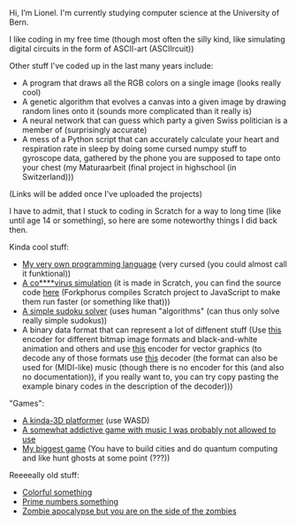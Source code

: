 Hi, I’m Lionel. I'm currently studying computer science at the University of Bern. 

I like coding in my free time (though most often the silly kind, like simulating digital circuits in the form of ASCII-art (ASCIIrcuit))

Other stuff I've coded up in the last many years include:
- A program that draws all the RGB colors on a single image (looks really cool)
- A genetic algorithm that evolves a canvas into a given image by drawing random lines onto it (sounds more complicated than it really is)
- A neural network that can guess which party a given Swiss politician is a member of (surprisingly accurate)
- A mess of a Python script that can accurately calculate your heart and respiration rate in sleep by doing some cursed numpy stuff to gyroscope data, gathered by the phone you are supposed to tape onto your chest (my Maturaarbeit (final project in highschool (in Switzerland)))

(Links will be added once I've uploaded the projects)

I have to admit, that I stuck to coding in Scratch for a way to long time (like until age 14 or something), so here are some noteworthy things I did back then.

Kinda cool stuff:
- [My very own programming language](https://scratch.mit.edu/projects/388173218/) (very cursed (you could almost call it funktional))
- [A co****virus simulation](https://forkphorus.github.io/app.html?id=380608070) (it is made in Scratch, you can find the source code [here](https://scratch.mit.edu/projects/380608070/) (Forkphorus compiles Scratch project to JavaScript to make them run faster (or something like that)))
- [A simple sudoku solver](https://scratch.mit.edu/projects/454800450/) (uses human "algorithms" (can thus only solve really simple sudokus))
- A binary data format that can represent a lot of diffenent stuff (Use [this](https://scratch.mit.edu/projects/192259063/) encoder for different bitmap image formats and black-and-white animation and others and use [this](https://scratch.mit.edu/projects/347800995/) encoder for vector graphics (to decode any of those formats use [this](https://scratch.mit.edu/projects/169547883/) decoder (the format can also be used for (MIDI-like) music (though there is no encoder for this (and also no documentation)), if you really want to, you can try copy pasting the example binary codes in the description of the decoder)))

"Games":
- [A kinda-3D platformer](https://scratch.mit.edu/projects/416162988/) (use WASD)
- [A somewhat addictive game with music I was probably not allowed to use](https://scratch.mit.edu/projects/315981172/fullscreen/)
- [My biggest game](https://scratch.mit.edu/projects/224536034/) (You have to build cities and do quantum computing and like hunt ghosts at some point (???))

Reeeeally old stuff:
- [Colorful something](https://scratch.mit.edu/projects/228527996/)
- [Prime numbers something](https://scratch.mit.edu/projects/149259344/fullscreen/)
- [Zombie apocalypse but you are on the side of the zombies](https://scratch.mit.edu/projects/157230875/)
